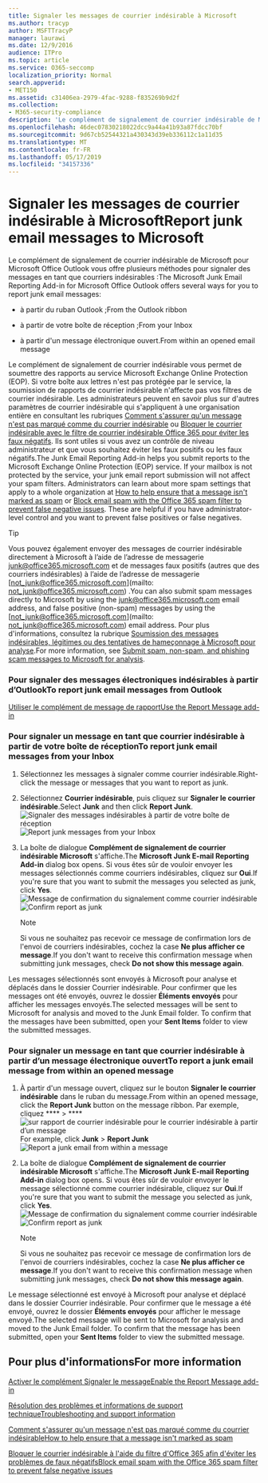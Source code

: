 ```yaml
---
title: Signaler les messages de courrier indésirable à Microsoft
ms.author: tracyp
author: MSFTTracyP
manager: laurawi
ms.date: 12/9/2016
audience: ITPro
ms.topic: article
ms.service: O365-seccomp
localization_priority: Normal
search.appverid:
- MET150
ms.assetid: c31406ea-2979-4fac-9288-f835269b9d2f
ms.collection:
- M365-security-compliance
description: 'Le complément de signalement de courrier indésirable de Microsoft pour Microsoft Office Outlook vous offre plusieurs méthodes pour signaler des messages en tant que courriers indésirables :'
ms.openlocfilehash: 46dec07830218022dcc9a44a41b93a87fdcc70bf
ms.sourcegitcommit: 9d67cb52544321a430343d39eb336112c1a11d35
ms.translationtype: MT
ms.contentlocale: fr-FR
ms.lasthandoff: 05/17/2019
ms.locfileid: "34157336"
---
```

# <a name="report-junk-email-messages-to-microsoft"></a><span data-ttu-id="74915-103">Signaler les messages de courrier indésirable à Microsoft</span><span class="sxs-lookup"><span data-stu-id="74915-103">Report junk email messages to Microsoft</span></span>

<span data-ttu-id="74915-104">Le complément de signalement de courrier indésirable de Microsoft pour Microsoft Office Outlook vous offre plusieurs méthodes pour signaler des messages en tant que courriers indésirables :</span><span class="sxs-lookup"><span data-stu-id="74915-104">The Microsoft Junk Email Reporting Add-in for Microsoft Office Outlook offers several ways for you to report junk email messages:</span></span>
  
- <span data-ttu-id="74915-105">à partir du ruban Outlook ;</span><span class="sxs-lookup"><span data-stu-id="74915-105">From the Outlook ribbon</span></span>
    
- <span data-ttu-id="74915-106">à partir de votre boîte de réception ;</span><span class="sxs-lookup"><span data-stu-id="74915-106">From your Inbox</span></span>
    
- <span data-ttu-id="74915-107">à partir d'un message électronique ouvert.</span><span class="sxs-lookup"><span data-stu-id="74915-107">From within an opened email message</span></span>
    
<span data-ttu-id="74915-p101">Le complément de signalement de courrier indésirable vous permet de soumettre des rapports au service Microsoft Exchange Online Protection (EOP). Si votre boîte aux lettres n'est pas protégée par le service, la soumission de rapports de courrier indésirable n'affecte pas vos filtres de courrier indésirable. Les administrateurs peuvent en savoir plus sur d'autres paramètres de courrier indésirable qui s'appliquent à une organisation entière en consultant les rubriques [Comment s'assurer qu'un message n'est pas marqué comme du courrier indésirable](https://go.microsoft.com/fwlink/p/?LinkId=534224) ou [Bloquer le courrier indésirable avec le filtre de courrier indésirable Office 365 pour éviter les faux négatifs](https://go.microsoft.com/fwlink/p/?LinkId=534225). Ils sont utiles si vous avez un contrôle de niveau administrateur et que vous souhaitez éviter les faux positifs ou les faux négatifs.</span><span class="sxs-lookup"><span data-stu-id="74915-p101">The Junk Email Reporting Add-in helps you submit reports to the Microsoft Exchange Online Protection (EOP) service. If your mailbox is not protected by the service, your junk email report submission will not affect your spam filters. Administrators can learn about more spam settings that apply to a whole organization at [How to help ensure that a message isn't marked as spam](https://go.microsoft.com/fwlink/p/?LinkId=534224) or [Block email spam with the Office 365 spam filter to prevent false negative issues](https://go.microsoft.com/fwlink/p/?LinkId=534225). These are helpful if you have administrator-level control and you want to prevent false positives or false negatives.</span></span>
  
> [!TIP]
> <span data-ttu-id="74915-112">Vous pouvez également envoyer des messages de courrier indésirable directement à Microsoft à l’aide de l’adresse de messagerie [junk@office365.microsoft.com](mailto:junk@office365.microsoft.com) et de messages faux positifs (autres que des courriers indésirables) à l’aide de l’adresse de messagerie [not_junk@office365.microsoft.com](mailto: not_junk@office365.microsoft.com) .</span><span class="sxs-lookup"><span data-stu-id="74915-112">You can also submit spam messages directly to Microsoft by using the [junk@office365.microsoft.com](mailto:junk@office365.microsoft.com) email address, and false positive (non-spam) messages by using the [not_junk@office365.microsoft.com](mailto: not_junk@office365.microsoft.com) email address.</span></span> <span data-ttu-id="74915-113">Pour plus d'informations, consultez la rubrique [Soumission des messages indésirables, légitimes ou des tentatives de hameçonnage à Microsoft pour analyse](submit-spam-non-spam-and-phishing-scam-messages-to-microsoft-for-analysis.md).</span><span class="sxs-lookup"><span data-stu-id="74915-113">For more information, see [Submit spam, non-spam, and phishing scam messages to Microsoft for analysis](submit-spam-non-spam-and-phishing-scam-messages-to-microsoft-for-analysis.md).</span></span> 
  
### <a name="to-report-junk-email-messages-from-outlook"></a><span data-ttu-id="74915-114">Pour signaler des messages électroniques indésirables à partir d’Outlook</span><span class="sxs-lookup"><span data-stu-id="74915-114">To report junk email messages from Outlook</span></span>

[<span data-ttu-id="74915-115">Utiliser le complément de message de rapport</span><span class="sxs-lookup"><span data-stu-id="74915-115">Use the Report Message add-in</span></span>](https://support.office.com/article/b5caa9f1-cdf3-4443-af8c-ff724ea719d2) 
  
### <a name="to-report-junk-email-messages-from-your-inbox"></a><span data-ttu-id="74915-116">Pour signaler un message en tant que courrier indésirable à partir de votre boîte de réception</span><span class="sxs-lookup"><span data-stu-id="74915-116">To report junk email messages from your Inbox</span></span>

1. <span data-ttu-id="74915-117">Sélectionnez les messages à signaler comme courrier indésirable.</span><span class="sxs-lookup"><span data-stu-id="74915-117">Right-click the message or messages that you want to report as junk.</span></span>
    
2. <span data-ttu-id="74915-118">Sélectionnez **Courrier indésirable**, puis cliquez sur **Signaler le courrier indésirable**.</span><span class="sxs-lookup"><span data-stu-id="74915-118">Select **Junk** and then click **Report Junk**.</span></span>
    <span data-ttu-id="74915-119">![Signaler des messages indésirables à partir de votre boîte de réception](media/EOP-Outlook-Junk-Reporting-Tool-3.jpg)</span><span class="sxs-lookup"><span data-stu-id="74915-119">![Report junk messages from your Inbox](media/EOP-Outlook-Junk-Reporting-Tool-3.jpg)</span></span>
  
3. <span data-ttu-id="74915-120">La boîte de dialogue **Complément de signalement de courrier indésirable Microsoft** s'affiche.</span><span class="sxs-lookup"><span data-stu-id="74915-120">The **Microsoft Junk E-mail Reporting Add-in** dialog box opens.</span></span> <span data-ttu-id="74915-121">Si vous êtes sûr de vouloir envoyer les messages sélectionnés comme courriers indésirables, cliquez sur **Oui**.</span><span class="sxs-lookup"><span data-stu-id="74915-121">If you're sure that you want to submit the messages you selected as junk, click **Yes**.</span></span>
    <span data-ttu-id="74915-122">![Message de confirmation du signalement comme courrier indésirable](media/EOP-Outlook-Junk-Reporting-Tool-2.jpg)</span><span class="sxs-lookup"><span data-stu-id="74915-122">![Confirm report as junk](media/EOP-Outlook-Junk-Reporting-Tool-2.jpg)</span></span>
  
    > [!NOTE]
    > <span data-ttu-id="74915-123">Si vous ne souhaitez pas recevoir ce message de confirmation lors de l'envoi de courriers indésirables, cochez la case **Ne plus afficher ce message**.</span><span class="sxs-lookup"><span data-stu-id="74915-123">If you don't want to receive this confirmation message when submitting junk messages, check **Do not show this message again**.</span></span> 
  
<span data-ttu-id="74915-p105">Les messages sélectionnés sont envoyés à Microsoft pour analyse et déplacés dans le dossier Courrier indésirable. Pour confirmer que les messages ont été envoyés, ouvrez le dossier **Éléments envoyés** pour afficher les messages envoyés.</span><span class="sxs-lookup"><span data-stu-id="74915-p105">The selected messages will be sent to Microsoft for analysis and moved to the Junk Email folder. To confirm that the messages have been submitted, open your **Sent Items** folder to view the submitted messages.</span></span> 
  
### <a name="to-report-a-junk-email-message-from-within-an-opened-message"></a><span data-ttu-id="74915-126">Pour signaler un message en tant que courrier indésirable à partir d’un message électronique ouvert</span><span class="sxs-lookup"><span data-stu-id="74915-126">To report a junk email message from within an opened message</span></span>

1. <span data-ttu-id="74915-127">À partir d'un message ouvert, cliquez sur le bouton **Signaler le courrier indésirable** dans le ruban du message.</span><span class="sxs-lookup"><span data-stu-id="74915-127">From within an opened message, click the **Report Junk** button on the message ribbon.</span></span> <span data-ttu-id="74915-128">Par exemple, cliquez \*\*\*\* \> \*\*\*\* ![sur rapport de courrier indésirable pour le courrier indésirable à partir d’un message](media/EOP-Outlook-Junk-Reporting-Tool-4.jpg)</span><span class="sxs-lookup"><span data-stu-id="74915-128">For example, click **Junk** \> **Report Junk** ![Report a junk email from within a message](media/EOP-Outlook-Junk-Reporting-Tool-4.jpg)</span></span>
  
2. <span data-ttu-id="74915-129">La boîte de dialogue **Complément de signalement de courrier indésirable Microsoft** s'affiche.</span><span class="sxs-lookup"><span data-stu-id="74915-129">The **Microsoft Junk E-mail Reporting Add-in** dialog box opens.</span></span> <span data-ttu-id="74915-130">Si vous êtes sûr de vouloir envoyer le message sélectionné comme courrier indésirable, cliquez sur **Oui**.</span><span class="sxs-lookup"><span data-stu-id="74915-130">If you're sure that you want to submit the message you selected as junk, click **Yes**.</span></span>
    <span data-ttu-id="74915-131">![Message de confirmation du signalement comme courrier indésirable](media/EOP-Outlook-Junk-Reporting-Tool-2.jpg)</span><span class="sxs-lookup"><span data-stu-id="74915-131">![Confirm report as junk](media/EOP-Outlook-Junk-Reporting-Tool-2.jpg)</span></span>
  
    > [!NOTE]
    > <span data-ttu-id="74915-132">Si vous ne souhaitez pas recevoir ce message de confirmation lors de l'envoi de courriers indésirables, cochez la case **Ne plus afficher ce message**.</span><span class="sxs-lookup"><span data-stu-id="74915-132">If you don't want to receive this confirmation message when submitting junk messages, check **Do not show this message again**.</span></span> 
  
<span data-ttu-id="74915-p108">Le message sélectionné est envoyé à Microsoft pour analyse et déplacé dans le dossier Courrier indésirable. Pour confirmer que le message a été envoyé, ouvrez le dossier **Éléments envoyés** pour afficher le message envoyé.</span><span class="sxs-lookup"><span data-stu-id="74915-p108">The selected message will be sent to Microsoft for analysis and moved to the Junk Email folder. To confirm that the message has been submitted, open your **Sent Items** folder to view the submitted message.</span></span> 
  
## <a name="for-more-information"></a><span data-ttu-id="74915-135">Pour plus d'informations</span><span class="sxs-lookup"><span data-stu-id="74915-135">For more information</span></span>

[<span data-ttu-id="74915-136">Activer le complément Signaler le message</span><span class="sxs-lookup"><span data-stu-id="74915-136">Enable the Report Message add-in</span></span>](https://support.office.com/article/4250c4bc-6102-420b-9e0a-a95064837676)
  
[<span data-ttu-id="74915-137">Résolution des problèmes et informations de support technique</span><span class="sxs-lookup"><span data-stu-id="74915-137">Troubleshooting and support information</span></span>](troubleshooting-and-support-information.md)
  
[<span data-ttu-id="74915-138">Comment s'assurer qu'un message n'est pas marqué comme du courrier indésirable</span><span class="sxs-lookup"><span data-stu-id="74915-138">How to help ensure that a message isn't marked as spam</span></span>](https://go.microsoft.com/fwlink/p/?LinkId=534224)
  
[<span data-ttu-id="74915-139">Bloquer le courrier indésirable à l'aide du filtre d'Office 365 afin d'éviter les problèmes de faux négatifs</span><span class="sxs-lookup"><span data-stu-id="74915-139">Block email spam with the Office 365 spam filter to prevent false negative issues</span></span>](https://go.microsoft.com/fwlink/p/?LinkId=534225)
  

